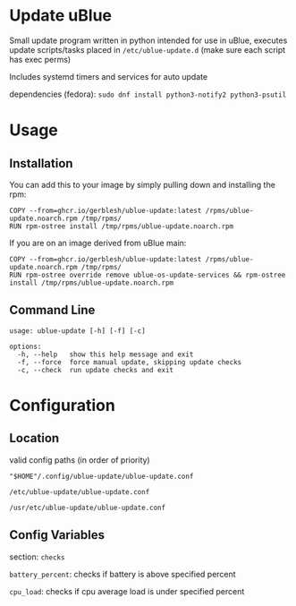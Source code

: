 # Update uBlue

Small update program written in python intended for use in uBlue, executes update scripts/tasks placed in `/etc/ublue-update.d` (make sure each script has exec perms)

Includes systemd timers and services for auto update

dependencies (fedora): ```sudo dnf install python3-notify2 python3-psutil```


# Usage


## Installation

You can add this to your image by simply pulling down and installing the rpm:

```
COPY --from=ghcr.io/gerblesh/ublue-update:latest /rpms/ublue-update.noarch.rpm /tmp/rpms/
RUN rpm-ostree install /tmp/rpms/ublue-update.noarch.rpm
```

If you are on an image derived from uBlue main:

```
COPY --from=ghcr.io/gerblesh/ublue-update:latest /rpms/ublue-update.noarch.rpm /tmp/rpms/
RUN rpm-ostree override remove ublue-os-update-services && rpm-ostree install /tmp/rpms/ublue-update.noarch.rpm
```

## Command Line

```
usage: ublue-update [-h] [-f] [-c]

options:
  -h, --help   show this help message and exit
  -f, --force  force manual update, skipping update checks
  -c, --check  run update checks and exit
```


# Configuration


## Location
valid config paths (in order of priority)

```"$HOME"/.config/ublue-update/ublue-update.conf```

```/etc/ublue-update/ublue-update.conf```

```/usr/etc/ublue-update/ublue-update.conf```


## Config Variables
section: `checks`

`battery_percent`: checks if battery is above specified percent

`cpu_load`: checks if cpu average load is under specified percent

